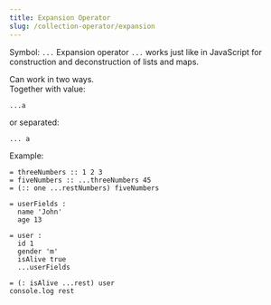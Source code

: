 ```yaml
---
title: Expansion Operator
slug: /collection-operator/expansion
---
```


Symbol: `...`
Expansion operator `...` works just like in JavaScript for construction and deconstruction of lists and maps.

Can work in two ways. <br/>
Together with value:

```
...a
```

or separated:

```
... a
```

Example:

```
= threeNumbers :: 1 2 3
= fiveNumbers :: ...threeNumbers 45
= (:: one ...restNumbers) fiveNumbers

= userFields :
  name 'John'
  age 13

= user :
  id 1
  gender 'm'
  isAlive true
  ...userFields

= (: isAlive ...rest) user
console.log rest
```
